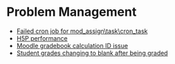 # Problem Management

-   [Failed cron job for mod\_assign\\task\\cron\_task](Failed_cron_job_for_mod_assign_task_cron_task)
-   [H5P performance](H5P_performance)
-   [Moodle gradebook calculation ID issue](Moodle_gradebook_calculation_ID_issue)
-   [Student grades changing to blank after being graded](Student_grades_changing_to_blank_after_being_graded)

